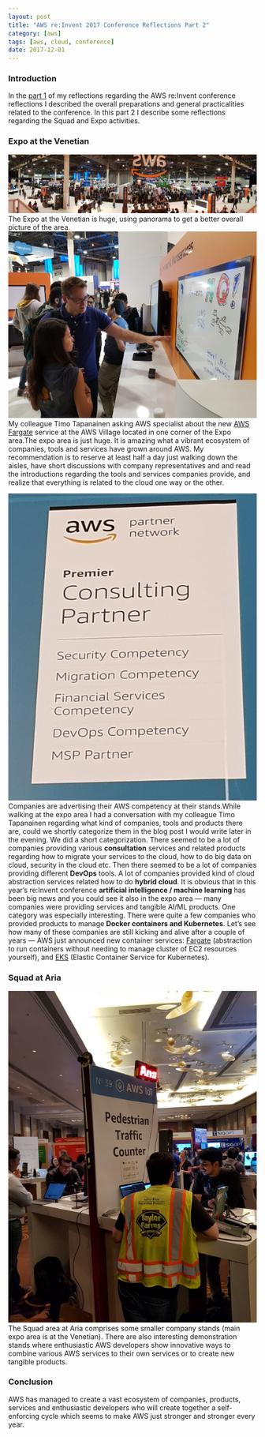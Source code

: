 ```yaml
---
layout: post
title: "AWS re:Invent 2017 Conference Reflections Part 2"
category: [aws]
tags: [aws, cloud, conference]
date: 2017-12-01
---
```


### Introduction

In the [part 1](https://medium.com/@kari.marttila/aws-re-invent-2017-conference-reflections-part-1-55099cb12821) of my reflections regarding the AWS re:Invent conference reflections I described the overall preparations and general practicalities related to the conference. In this part 2 I describe some reflections regarding the Squad and Expo activities.

### Expo at the Venetian

![](/img/1*4mAiUaHEvw4idyL2pojpHQ.jpeg)The Expo at the Venetian is huge, using panorama to get a better overall picture of the area.![](/img/2017-12-01-aws-re-invent-2017-conference-reflections-part-2_img_1.jpeg)My colleague Timo Tapanainen asking AWS specialist about the new [AWS Fargate](https://aws.amazon.com/fargate/) service at the AWS Village located in one corner of the Expo area.The expo area is just huge. It is amazing what a vibrant ecosystem of companies, tools and services have grown around AWS. My recommendation is to reserve at least half a day just walking down the aisles, have short discussions with company representatives and and read the introductions regarding the tools and services companies provide, and realize that everything is related to the cloud one way or the other.

![](/img/2017-12-01-aws-re-invent-2017-conference-reflections-part-2_img_2.jpeg)Companies are advertising their AWS competency at their stands.While walking at the expo area I had a conversation with my colleague Timo Tapanainen regarding what kind of companies, tools and products there are, could we shortly categorize them in the blog post I would write later in the evening. We did a short categorization. There seemed to be a lot of companies providing various **consultation** services and related products regarding how to migrate your services to the cloud, how to do big data on cloud, security in the cloud etc. Then there seemed to be a lot of companies providing different **DevOps** tools. A lot of companies provided kind of cloud abstraction services related how to do **hybrid cloud**. It is obvious that in this year’s re:Invent conference **artificial intelligence / machine learning** has been big news and you could see it also in the expo area — many companies were providing services and tangible AI/ML products. One category was especially interesting. There were quite a few companies who provided products to manage **Docker containers and Kubernetes**. Let’s see how many of these companies are still kicking and alive after a couple of years — AWS just announced new container services: [Fargate](https://aws.amazon.com/fargate/) (abstraction to run containers without needing to manage cluster of EC2 resources yourself), and [EKS](https://aws.amazon.com/fargate/) (Elastic Container Service for Kubernetes).

### Squad at Aria

![](/img/2017-12-01-aws-re-invent-2017-conference-reflections-part-2_img_3.jpeg)The Squad area at Aria comprises some smaller company stands (main expo area is at the Venetian). There are also interesting demonstration stands where enthusiastic AWS developers show innovative ways to combine various AWS services to their own services or to create new tangible products.

### Conclusion

AWS has managed to create a vast ecosystem of companies, products, services and enthusiastic developers who will create together a self-enforcing cycle which seems to make AWS just stronger and stronger every year.

  
